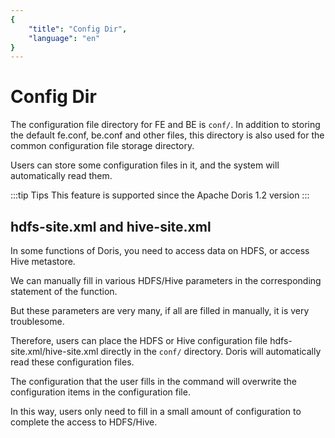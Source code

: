 ```yaml
---
{
    "title": "Config Dir",
    "language": "en"
}
---
```


# Config Dir

The configuration file directory for FE and BE is `conf/`. In addition to storing the default fe.conf, be.conf and other files, this directory is also used for the common configuration file storage directory.

Users can store some configuration files in it, and the system will automatically read them.

:::tip Tips
This feature  is supported since the Apache Doris 1.2 version
:::

## hdfs-site.xml and hive-site.xml

In some functions of Doris, you need to access data on HDFS, or access Hive metastore.

We can manually fill in various HDFS/Hive parameters in the corresponding statement of the function.

But these parameters are very many, if all are filled in manually, it is very troublesome.

Therefore, users can place the HDFS or Hive configuration file hdfs-site.xml/hive-site.xml directly in the `conf/` directory. Doris will automatically read these configuration files.

The configuration that the user fills in the command will overwrite the configuration items in the configuration file.

In this way, users only need to fill in a small amount of configuration to complete the access to HDFS/Hive.


